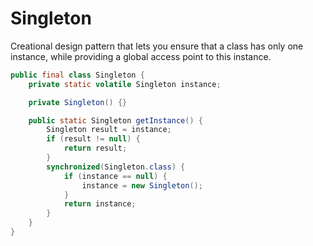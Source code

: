# Singleton

Creational design pattern that lets you ensure that a class has only one instance, while providing a global access point to this instance.

```Java
public final class Singleton {
    private static volatile Singleton instance;

    private Singleton() {}

    public static Singleton getInstance() {
        Singleton result = instance;
        if (result != null) {
            return result;
        }
        synchronized(Singleton.class) {
            if (instance == null) {
                instance = new Singleton();
            }
            return instance;
        }
    }
}
```